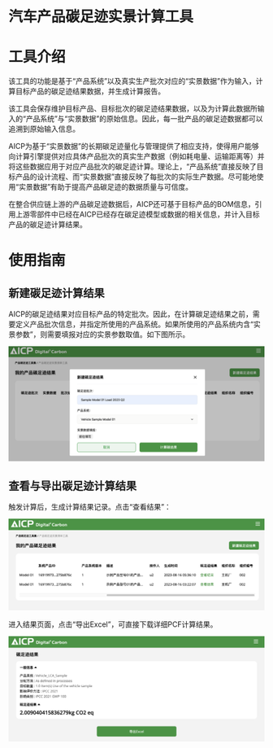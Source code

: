 # 汽车产品碳足迹实景计算工具

# 工具介绍

该工具的功能是基于“产品系统”以及真实生产批次对应的“实景数据”作为输入，计算目标产品的碳足迹结果数据，并生成计算报告。

该工具会保存维护目标产品、目标批次的碳足迹结果数据，以及为计算此数据所输入的“产品系统”与“实景数据”的原始信息。因此，每一批产品的碳足迹数据都可以追溯到原始输入信息。

AICP为基于“实景数据”的长期碳足迹量化与管理提供了相应支持，使得用户能够向计算引擎提供对应具体产品批次的真实生产数据（例如耗电量、运输距离等）并将这些数据应用于对应产品批次的碳足迹计算。理论上，“产品系统”直接反映了目标产品的设计流程、而“实景数据”直接反映了每批次的实际生产数据。尽可能地使用“实景数据”有助于提高产品碳足迹的数据质量与可信度。

在整合供应链上游的产品碳足迹数据后，AICP还可基于目标产品的BOM信息，引用上游零部件中已经在AICP已经存在碳足迹模型或数据的相关信息，并计入目标产品的碳足迹计算结果。

# 使用指南

## 新建碳足迹计算结果

AICP的碳足迹结果对应目标产品的特定批次。因此，在计算碳足迹结果之前，需要定义产品批次信息，并指定所使用的产品系统。如果所使用的产品系统内含“实景参数”，则需要填报对应的实景参数取值。如下图所示。

![截屏2023-08-14 16.41.32.png](/img/2023-08-14_16.41.32.png)

## 查看与导出碳足迹计算结果

触发计算后，生成计算结果记录。点击“查看结果”：

![截屏2023-08-16 16.09.13.png](/img/2023-08-16_16.09.13.png)

进入结果页面，点击“导出Excel”，可直接下载详细PCF计算结果。

![截屏2023-08-16 17.27.05.png](/img/2023-08-16_17.27.05.png)